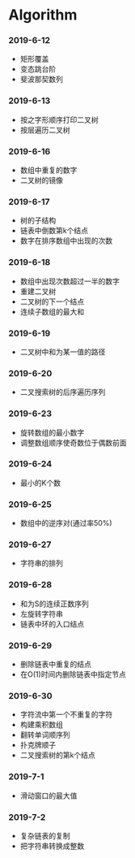 # Algorithm  

### 2019-6-12  

- 矩形覆盖  
- 变态跳台阶  
- 斐波那契数列  

### 2019-6-13  

- 按之字形顺序打印二叉树
- 按层遍历二叉树

### 2019-6-16

- 数组中重复的数字
- 二叉树的镜像

### 2019-6-17

- 树的子结构
- 链表中倒数第k个结点
- 数字在排序数组中出现的次数

### 2019-6-18

- 数组中出现次数超过一半的数字
- 重建二叉树
- 二叉树的下一个结点
- 连续子数组的最大和

### 2019-6-19

- 二叉树中和为某一值的路径

### 2019-6-20

- 二叉搜索树的后序遍历序列

### 2019-6-23

- 旋转数组的最小数字
- 调整数组顺序使奇数位于偶数前面

### 2019-6-24

- 最小的K个数

### 2019-6-25

- 数组中的逆序对(通过率50%)

### 2019-6-27

- 字符串的排列

### 2019-6-28

- 和为S的连续正数序列
- 左旋转字符串
- 链表中环的入口结点

### 2019-6-29

- 删除链表中重复的结点
- 在O(1)时间内删除链表中指定节点

### 2019-6-30

- 字符流中第一个不重复的字符
- 构建乘积数组
- 翻转单词顺序列
- 扑克牌顺子
- 二叉搜索树的第k个结点

### 2019-7-1

- 滑动窗口的最大值

### 2019-7-2

- 复杂链表的复制
- 把字符串转换成整数


